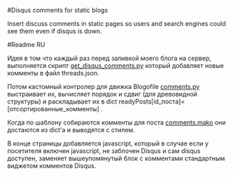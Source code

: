 #Disqus comments for static blogs

Insert discuss comments in static pages so users and search engines could see them even if disqus is down.

#Readme RU

Идея в том что каждый раз перед заливкой моего блога на сервер, выполняется скрипт [get_disqus_comments.py](https://github.com/Dima2/static-disqus/blob/master/blogofile/_controllers/comments.py) который добавляет новые комменты в файл threads.json.
 
Потом кастомный контролер для движка Вlogofile [comments.py](https://github.com/dima2/static-disqus/blob/master/blogofile/_controllers/comments.py) выстраивает их, вычисляет порядок и сдвиг (для древовидной структуры) и раскладывает их в dict readyPosts[id_поста]=[отсортированные_комменты] .
 
Когда по шаблону собираются комменты для поста [comments.mako](https://github.com/Dima2/static-disqus/blob/master/blogofile/_templates/comments.mako) они достаются из dict'а и выводятся с стилем.
 
В конце страницы добавляется javascript, который в случае если у посетителя включен javascript, не заблочен Disqus и сам disqus доступен, заменяет вышеупомянутый блок с комментами стандартным виджетом комментов Disqus.
